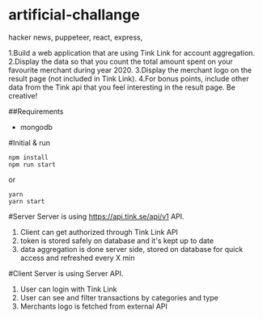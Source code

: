 # artificial-challange
hacker news, puppeteer, react, express,

1.Build a web application that are using Tink Link for account aggregation.
2.Display the data so that you count the total amount spent on your favourite merchant during year 2020.
3.Display the merchant logo on the result page (not included in Tink Link).
4.For bonus points, include other data from the Tink api that you feel interesting in the result page. Be creative!

##Requirements
- mongodb

#Initial & run
```
npm install
npm run start
```
or
```
yarn
yarn start
```


#Server
Server is using https://api.tink.se/api/v1 API. 
1. Client can get authorized through Tink Link API
2. token is stored safely on database and it's kept up to date
3. data aggregation is done server side, stored on database for quick access and refreshed every X min

#Client
Server is using Server API.
1. User can login with Tink Link 
2. User can see and filter transactions by categories and type
3. Merchants logo is fetched from external API
